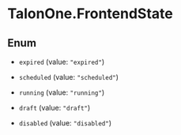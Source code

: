 # TalonOne.FrontendState

## Enum


* `expired` (value: `"expired"`)

* `scheduled` (value: `"scheduled"`)

* `running` (value: `"running"`)

* `draft` (value: `"draft"`)

* `disabled` (value: `"disabled"`)


